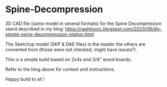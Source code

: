 # Spine-Decompression

3D CAD file (same model in several formats) for the Spine Decompression stand described in my blog: https://raphtronic.blogspot.com/2023/08/diy-simple-spine-decompression-station.html

The Sketchup model (SKP & DAE files) is the master the others are converted from (those were not checked, might have issues?).

This is a simple build based on 2x4s and 3/4" wood boards.

Refer to the blog above for context and instructions.

Happy build to all !
